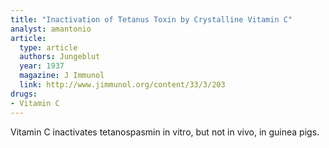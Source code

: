```yaml
---
title: "Inactivation of Tetanus Toxin by Crystalline Vitamin C"
analyst: amantonio
article:
  type: article
  authors: Jungeblut
  year: 1937
  magazine: J Immunol
  link: http://www.jimmunol.org/content/33/3/203
drugs:
- Vitamin C
---
```


Vitamin C inactivates tetanospasmin in vitro, but not in vivo, in guinea pigs.
